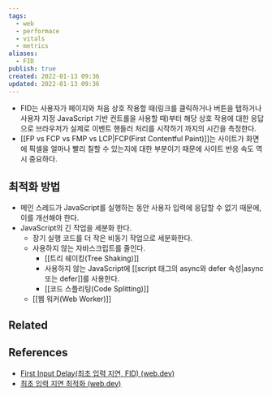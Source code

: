 ```yaml
---
tags:
  - web
  - performace
  - vitals
  - metrics
aliases:
  - FID
publish: true
created: 2022-01-13 09:36
updated: 2022-01-13 09:36
---
```


- FID는 사용자가 페이지와 처음 상호 작용할 때(링크를 클릭하거나 버튼을 탭하거나 사용자 지정 JavaScript 기반 컨트롤을 사용할 때)부터 해당 상호 작용에 대한 응답으로 브라우저가 실제로 이벤트 핸들러 처리를 시작하기 까지의 시간을 측정한다.
- [[FP vs FCP vs FMP vs LCP|FCP(First Contentful Paint)]]는 사이트가 화면에 픽셀을 얼마나 빨리 칠할 수 있는지에 대한 부분이기 때문에 사이트 반응 속도 역시 중요하다.

## 최적화 방법

- 메인 스레드가 JavaScript를 실행하는 동안 사용자 입력에 응답할 수 없기 때문에, 이를 개선해야 한다.
- JavaScript의 긴 작업을 세분화 한다.
	- 장기 실행 코드를 더 작은 비동기 작업으로 세분화한다.
	- 사용하지 않는 자바스크립트를 줄인다.
		- [[트리 쉐이킹(Tree Shaking)]]
		- 사용하지 않는 JavaScript에 [[script 태그의 async와 defer 속성|async 또는 defer]]를 사용한다.
		- [[코드 스플리팅(Code Splitting)]]
	- [[웹 워커(Web Worker)]]

## Related

## References

- [First Input Delay(최초 입력 지연, FID) (web.dev)](https://web.dev/fid/)
- [최초 입력 지연 최적화 (web.dev)](https://web.dev/optimize-fid/)